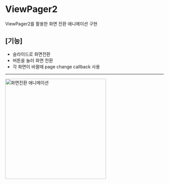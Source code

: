 # ViewPager2
ViewPager2를 활용한 화면 전환 애니메이션 구현

## [기능]
- 슬라이드로 화면전환
- 버튼을 눌러 화면 전환
- 각 화면이 바뀔때 page change callback 사용
---
<img src="https://github.com/user-attachments/assets/c3851f4e-fc62-493d-9877-93d93727f18b" width="320" alt="화면전환 애니메이션">
